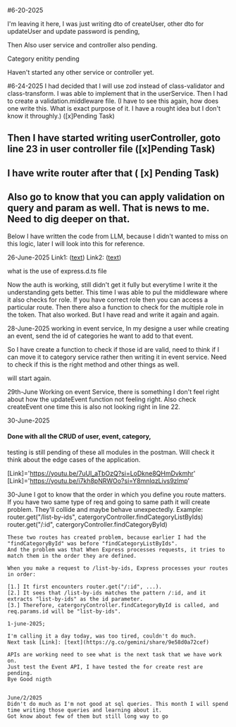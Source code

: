 #6-20-2025

I'm leaving it here, I was just writing dto of createUser, other dto for updateUser and update password is pending, 

Then Also user service and controller also pending.

Category enitity pending

Haven't started any other service or controller yet.

#6-24-2025
I had decided that I will use zod instead of class-validator and class-transform.
I was able to implement that in the userService.
Then I had to create a validation.middleware file. (I have to see this again, how does one write this. What is exact purpose of it. I have a rought idea but I don't know it throughly.) ([x]Pending Task)

## Then I have started writing userController, goto line 23 in user controller file  ([x]Pending Task)
## I have write router after that ( [x] Pending Task)
## Also go to know that you can apply validation on query and param as well. That is news to me. Need to dig deeper on that.

Below I have written the code from LLM, because I didn't wanted to miss on this logic, later I will look into this for reference.

26-June-2025
Link1: ([text](https://g.co/gemini/share/d4aad9afc242))
Link2: ([text](https://g.co/gemini/share/7e7447351801))

what is the use of express.d.ts file

Now the auth is working, still didn't get it fully but everytime I write it the understanding gets better. This time I was able to pul the middleware where it also checks for role. If you have correct role then you can access a particular route. 
Then there also a function to check for the multiple role in the token. 
That also worked. 
But I have read and write it again and again.


28-June-2025
working in event service, In my designe a user while creating an event, send the id of categories he want to add to that event.
 
 So I have create a function to check if those id are valid, need to think if I can move it to category service rather then writing it in event service. Need to check if this is the right method and other things as well.

 will start again.


29th-June
Working on event Service, there is something I don't feel right about how the updateEvent function not feeling right.
Also check createEvent one time this is also not looking right in line 22.

30-June-2025
#### Done with all the CRUD of user, event, category, 
testing is still pending of these all modules in the postman.
Will check it think about the edge cases of the application.


[Link]='https://youtu.be/7uUl_aTbOzQ?si=LoDkne8QHmDvkmhr'
[Link]='https://youtu.be/i7kh8pNRWOo?si=Y8mnlqzLivs9zlmp'


30-June
I got to know that the order in which you define you route matters.
If you have two same type of req and going to same path it will create problem. They'll collide and maybe behave unexpectedly.
Example:
    router.get("/list-by-ids", catergoryController.findCategoryListByIds)
    router.get("/:id", catergoryController.findCategoryById)

    These two routes has created problem, because earlier I had the "findCategoryById" was before "findCategoryListByIds".
    And the problem was that When Express processes requests, it tries to match them in the order they are defined.

    When you make a request to /list-by-ids, Express processes your routes in order:

    [1.] It first encounters router.get("/:id", ...).
    [2.] It sees that /list-by-ids matches the pattern /:id, and it extracts "list-by-ids" as the id parameter.
    [3.] Therefore, catergoryController.findCategoryById is called, and req.params.id will be "list-by-ids".

    1-june-2025;

    I'm calling it a day today, was too tired, couldn't do much.
    Next task [Link]: [text](https://g.co/gemini/share/9e58d0a72cef)

    APIs are working need to see what is the next task that we have work on.
    Just test the Event API, I have tested the for create rest are pending.
    Bye Good nigth


    June/2/2025
    Didn't do much as I'm not good at sql queries. This month I will spend time writing those queries and learning about it.
    Got know about few of them but still long way to go